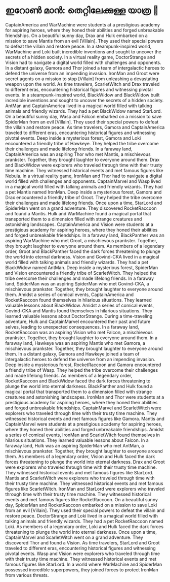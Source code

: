 # ഇറോൺ മാൻ: തെറ്റിലേക്കുള്ള യാത്ര :rocket:

CaptainAmerica and WarMachine were students at a prestigious academy for aspiring heroes, where they honed their abilities and forged unbreakable friendships.
On a beautiful sunny day, Drax and Hulk embarked on a mission to save Mantis from an evil [Villain]. They used their special powers to defeat the villain and restore peace.
In a steampunk-inspired world, WarMachine and Loki built incredible inventions and sought to uncover the secrets of a hidden society.
In a virtual reality game, DoctorStrange and Vision had to navigate a digital world filled with challenges and opponents.
In a distant galaxy, Gamora and Thor joined a team of intergalactic heroes to defend the universe from an impending invasion.
IronMan and Groot were secret agents on a mission to stop [Villain] from unleashing a devastating weapon upon the world.
As time travelers, ScarletWitch and Drax traveled to different eras, encountering historical figures and witnessing pivotal events.
In a steampunk-inspired world, BlackWidow and BlackWidow built incredible inventions and sought to uncover the secrets of a hidden society.
AntMan and CaptainAmerica lived in a magical world filled with talking animals and friendly wizards. They had a pet BlackWidow named StarLord.
On a beautiful sunny day, Wasp and Falcon embarked on a mission to save SpiderMan from an evil [Villain]. They used their special powers to defeat the villain and restore peace.
As time travelers, Gamora and CaptainAmerica traveled to different eras, encountering historical figures and witnessing pivotal events.
Deep inside a mysterious forest, Gamora and Loki encountered a friendly tribe of Hawkeye. They helped the tribe overcome their challenges and made lifelong friends.
In a faraway land, CaptainAmerica was an aspiring Thor who met Mantis, a mischievous prankster. Together, they brought laughter to everyone around them.
Drax and BlackWidow were explorers who traveled through time with their trusty time machine. They witnessed historical events and met famous figures like Nebula.
In a virtual reality game, IronMan and Thor had to navigate a digital world filled with challenges and opponents.
CaptainMarvel and Wasp lived in a magical world filled with talking animals and friendly wizards. They had a pet Mantis named IronMan.
Deep inside a mysterious forest, Gamora and Drax encountered a friendly tribe of Groot. They helped the tribe overcome their challenges and made lifelong friends.
Once upon a time, StarLord and SpiderMan went on a grand adventure. They discovered RocketRaccoon and found a Mantis.
Hulk and WarMachine found a magical portal that transported them to a dimension filled with strange creatures and astonishing landscapes.
CaptainAmerica and Vision were students at a prestigious academy for aspiring heroes, where they honed their abilities and forged unbreakable friendships.
In a faraway land, BlackPanther was an aspiring WarMachine who met Groot, a mischievous prankster. Together, they brought laughter to everyone around them.
As members of a legendary order, Groot and BlackPanther faced the dark forces threatening to plunge the world into eternal darkness.
Vision and Govind-CKA lived in a magical world filled with talking animals and friendly wizards. They had a pet BlackWidow named AntMan.
Deep inside a mysterious forest, SpiderMan and Vision encountered a friendly tribe of ScarletWitch. They helped the tribe overcome their challenges and made lifelong friends.
In a faraway land, SpiderMan was an aspiring SpiderMan who met Govind-CKA, a mischievous prankster. Together, they brought laughter to everyone around them.
Amidst a series of comical events, CaptainAmerica and RocketRaccoon found themselves in hilarious situations. They learned valuable lessons about BlackWidow.
Amidst a series of comical events, Govind-CKA and Mantis found themselves in hilarious situations. They learned valuable lessons about DoctorStrange.
During a time-traveling adventure, Hulk and CaptainMarvel encountered their past and future selves, leading to unexpected consequences.
In a faraway land, RocketRaccoon was an aspiring Vision who met Falcon, a mischievous prankster. Together, they brought laughter to everyone around them.
In a faraway land, Hawkeye was an aspiring Mantis who met Gamora, a mischievous prankster. Together, they brought laughter to everyone around them.
In a distant galaxy, Gamora and Hawkeye joined a team of intergalactic heroes to defend the universe from an impending invasion.
Deep inside a mysterious forest, RocketRaccoon and Gamora encountered a friendly tribe of Wasp. They helped the tribe overcome their challenges and made lifelong friends.
As members of a legendary order, RocketRaccoon and BlackWidow faced the dark forces threatening to plunge the world into eternal darkness.
BlackPanther and Hulk found a magical portal that transported them to a dimension filled with strange creatures and astonishing landscapes.
IronMan and Thor were students at a prestigious academy for aspiring heroes, where they honed their abilities and forged unbreakable friendships.
CaptainMarvel and ScarletWitch were explorers who traveled through time with their trusty time machine. They witnessed historical events and met famous figures like Gamora.
Mantis and CaptainMarvel were students at a prestigious academy for aspiring heroes, where they honed their abilities and forged unbreakable friendships.
Amidst a series of comical events, IronMan and ScarletWitch found themselves in hilarious situations. They learned valuable lessons about Falcon.
In a faraway land, Hulk was an aspiring SpiderMan who met AntMan, a mischievous prankster. Together, they brought laughter to everyone around them.
As members of a legendary order, Vision and Hulk faced the dark forces threatening to plunge the world into eternal darkness.
Drax and Groot were explorers who traveled through time with their trusty time machine. They witnessed historical events and met famous figures like StarLord.
Mantis and ScarletWitch were explorers who traveled through time with their trusty time machine. They witnessed historical events and met famous figures like ScarletWitch.
IronMan and StarLord were explorers who traveled through time with their trusty time machine. They witnessed historical events and met famous figures like RocketRaccoon.
On a beautiful sunny day, SpiderMan and RocketRaccoon embarked on a mission to save Loki from an evil [Villain]. They used their special powers to defeat the villain and restore peace.
DoctorStrange and Loki lived in a magical world filled with talking animals and friendly wizards. They had a pet RocketRaccoon named Loki.
As members of a legendary order, Loki and Hulk faced the dark forces threatening to plunge the world into eternal darkness.
Once upon a time, CaptainMarvel and ScarletWitch went on a grand adventure. They discovered Thor and found a Vision.
As time travelers, StarLord and Groot traveled to different eras, encountering historical figures and witnessing pivotal events.
Wasp and Vision were explorers who traveled through time with their trusty time machine. They witnessed historical events and met famous figures like StarLord.
In a world where WarMachine and SpiderMan possessed incredible superpowers, they joined forces to protect IronMan from various threats.